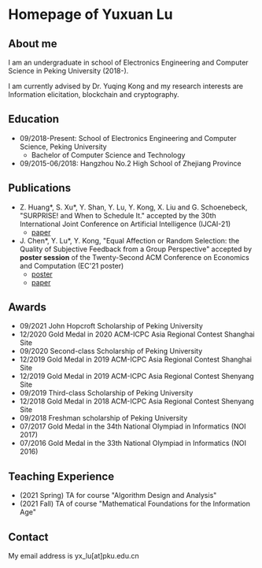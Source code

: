 # Homepage of Yuxuan Lu

## About me
I am an undergraduate in school of Electronics Engineering and Computer Science in Peking University (2018-).

I am currently advised by Dr. Yuqing Kong and my research interests are Information elicitation, blockchain and cryptography.

## Education
* 09/2018-Present: School of Electronics Engineering and Computer Science, Peking University
  * Bachelor of Computer Science and Technology
* 09/2015-06/2018: Hangzhou No.2 High School of Zhejiang Province

## Publications
* Z. Huang\*, S. Xu\*, Y. Shan, Y. Lu, Y. Kong, X. Liu and G. Schoenebeck, "SURPRISE! and When to Schedule It." accepted by the 30th International Joint Conference on Artificial Intelligence (IJCAI-21)
  * [paper](https://arxiv.org/abs/2106.02851)
* J. Chen\*, Y. Lu\*, Y. Kong, "Equal Affection or Random Selection: the Quality of Subjective Feedback from a Group Perspective" accepted by **poster session** of the Twenty-Second ACM Conference on Economics and Computation (EC'21 poster)
  * [poster](https://github.com/yx-lu/yx-lu.github.io/blob/main/poster.pdf)
  * [paper](https://arxiv.org/abs/2102.12247)

## Awards
* 09/2021 John Hopcroft Scholarship of Peking University
* 12/2020 Gold Medal in 2020 ACM-ICPC Asia Regional Contest Shanghai Site
* 09/2020 Second-class Scholarship of Peking University
* 12/2019 Gold Medal in 2019 ACM-ICPC Asia Regional Contest Shanghai Site
* 12/2019 Gold Medal in 2019 ACM-ICPC Asia Regional Contest Shenyang Site
* 09/2019 Third-class Scholarship of Peking University
* 12/2018 Gold Medal in 2018 ACM-ICPC Asia Regional Contest Shenyang Site
* 09/2018 Freshman scholarship of Peking University
* 07/2017 Gold Medal in the 34th National Olympiad in Informatics (NOI 2017)
* 07/2016 Gold Medal in the 33th National Olympiad in Informatics (NOI 2016)

## Teaching Experience
* (2021 Spring) TA for course "Algorithm Design and Analysis"
* (2021 Fall) TA of course "Mathematical Foundations for the Information Age"

## Contact
My email address is yx_lu[at]pku.edu.cn
